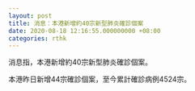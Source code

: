 ```yaml
---
layout: post
title: 消息：本港新增約40宗新型肺炎確診個案
date: 2020-08-18 12:16:55.000000000 +08:00
categories: rthk
---
```


消息指，本港新增約40宗新型肺炎確診個案。

本港昨日新增44宗確診個案，至今累計確診病例4524宗。
